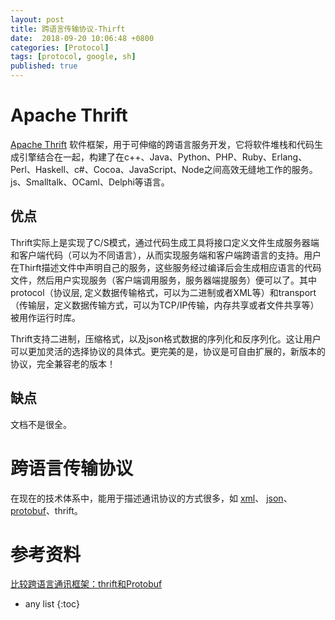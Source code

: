 ```yaml
---
layout: post
title: 跨语言传输协议-Thirft
date:  2018-09-20 10:06:48 +0800
categories: [Protocol]
tags: [protocol, google, sh]
published: true
---
```


# Apache Thrift

[Apache Thrift](https://thrift.apache.org/) 软件框架，用于可伸缩的跨语言服务开发，它将软件堆栈和代码生成引擎结合在一起，构建了在c++、Java、Python、PHP、Ruby、Erlang、Perl、Haskell、c#、Cocoa、JavaScript、Node之间高效无缝地工作的服务。js、Smalltalk、OCaml、Delphi等语言。

## 优点

Thrift实际上是实现了C/S模式，通过代码生成工具将接口定义文件生成服务器端和客户端代码（可以为不同语言），从而实现服务端和客户端跨语言的支持。用户在Thirft描述文件中声明自己的服务，这些服务经过编译后会生成相应语言的代码文件，然后用户实现服务（客户端调用服务，服务器端提服务）便可以了。其中protocol（协议层, 定义数据传输格式，可以为二进制或者XML等）和transport（传输层，定义数据传输方式，可以为TCP/IP传输，内存共享或者文件共享等）被用作运行时库。

Thrift支持二进制，压缩格式，以及json格式数据的序列化和反序列化。这让用户可以更加灵活的选择协议的具体式。更完美的是，协议是可自由扩展的，新版本的协议，完全兼容老的版本！

## 缺点

文档不是很全。

# 跨语言传输协议

在现在的技术体系中，能用于描述通讯协议的方式很多，如 [xml](https://houbb.github.io/2017/06/21/xml)、
[json](https://houbb.github.io/2018/07/20/json)、[protobuf](https://houbb.github.io/2018/03/16/google-protocol-buffer)、thrift。

# 参考资料

[比较跨语言通讯框架：thrift和Protobuf](http://bijian1013.iteye.com/blog/2232207)


* any list
{:toc}